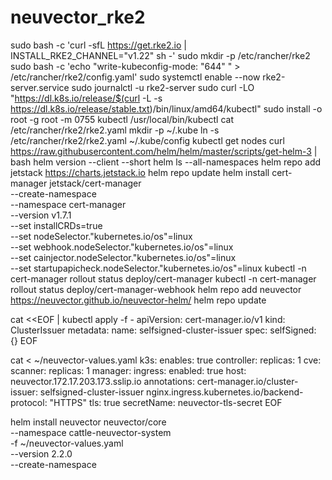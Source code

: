 # neuvector_rke2

sudo bash -c 'curl -sfL https://get.rke2.io | INSTALL_RKE2_CHANNEL="v1.22" sh -'
sudo mkdir -p /etc/rancher/rke2
sudo bash -c 'echo "write-kubeconfig-mode: \"644\" " > /etc/rancher/rke2/config.yaml'
sudo systemctl enable --now rke2-server.service
sudo journalctl -u rke2-server
sudo curl -LO "https://dl.k8s.io/release/$(curl -L -s https://dl.k8s.io/release/stable.txt)/bin/linux/amd64/kubectl"
sudo install -o root -g root -m 0755 kubectl /usr/local/bin/kubectl
cat /etc/rancher/rke2/rke2.yaml
mkdir -p ~/.kube
ln -s /etc/rancher/rke2/rke2.yaml ~/.kube/config
kubectl get nodes
curl https://raw.githubusercontent.com/helm/helm/master/scripts/get-helm-3 | bash
helm version --client --short
helm ls --all-namespaces
helm repo add jetstack https://charts.jetstack.io
helm repo update
helm install cert-manager jetstack/cert-manager \
--create-namespace \
--namespace cert-manager \
--version v1.7.1 \
--set installCRDs=true \
--set nodeSelector."kubernetes\.io/os"=linux \
--set webhook.nodeSelector."kubernetes\.io/os"=linux \
--set cainjector.nodeSelector."kubernetes\.io/os"=linux \
--set startupapicheck.nodeSelector."kubernetes\.io/os"=linux 
kubectl -n cert-manager rollout status deploy/cert-manager
kubectl -n cert-manager rollout status deploy/cert-manager-webhook
helm repo add neuvector https://neuvector.github.io/neuvector-helm/
helm repo update

cat <<EOF | kubectl apply -f -
apiVersion: cert-manager.io/v1
kind: ClusterIssuer
metadata:
  name: selfsigned-cluster-issuer
spec:
  selfSigned: {}
EOF

cat <<EOF > ~/neuvector-values.yaml
k3s:
  enables: true
controller:
  replicas: 1
cve:
  scanner:
    replicas: 1
manager:
  ingress:
    enabled: true
    host: neuvector.172.17.203.173.sslip.io
    annotations:
      cert-manager.io/cluster-issuer: selfsigned-cluster-issuer
      nginx.ingress.kubernetes.io/backend-protocol: "HTTPS"
    tls: true
    secretName: neuvector-tls-secret
EOF   

helm install neuvector neuvector/core \
--namespace cattle-neuvector-system \
-f ~/neuvector-values.yaml \
--version 2.2.0 \
--create-namespace

